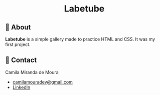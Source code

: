 <h1 align="center">
    Labetube
</h1>

## :bookmark: About

**Labetube** is a simple gallery made to practice HTML and CSS. It was my first project.

## :email: Contact

Camila Miranda de Moura
- [camilamouradev@gmail.com](mailto:camilamouradev@gmail.com)
- [LinkedIn](https://www.linkedin.com/in/camilam-moura/)
